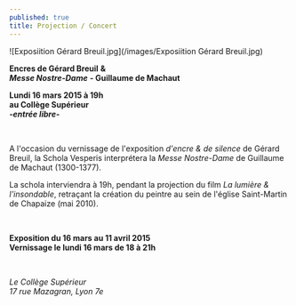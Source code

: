 ```yaml
---
published: true
title: Projection / Concert
---
```


![Exposiition Gérard Breuil.jpg](/images/Exposiition Gérard Breuil.jpg)

**Encres de Gérard Breuil**     **&**  
***Messe Nostre-Dame*** **- Guillaume de Machaut**

**Lundi 16 mars 2015 à 19h**  
**au Collège Supérieur**  
 ***-entrée libre-***

&nbsp;

A l'occasion du vernissage de l'exposition *d'encre & de silence* de Gérard Breuil, la Schola Vesperis interprétera la *Messe Nostre-Dame* de Guillaume de Machaut (1300-1377).

La schola interviendra à 19h, pendant la projection du film *La lumière & l'insondable*, retraçant la création du peintre au sein de l'église Saint-Martin de Chapaize (mai 2010).

&nbsp;

**Exposition du 16 mars au 11 avril 2015**  
**Vernissage le lundi 16 mars de 18 à 21h**  

&nbsp;

*Le Collège Supérieur*  
*17 rue Mazagran, Lyon 7e*